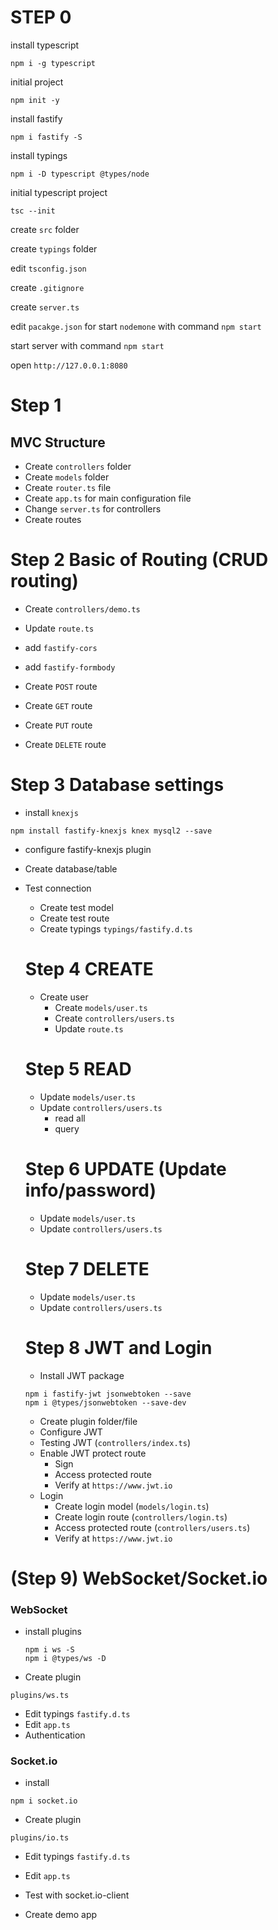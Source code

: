# STEP 0

install typescript
```
npm i -g typescript
```

initial project

```
npm init -y
```

install fastify

```
npm i fastify -S
```

install typings
```
npm i -D typescript @types/node
```

initial typescript project
```
tsc --init 
```

create `src` folder

create `typings` folder

edit `tsconfig.json`

create `.gitignore`

create `server.ts`

edit `pacakge.json` for start `nodemone` with command `npm start`

start server with command `npm start`

open `http://127.0.0.1:8080`

# Step 1

## MVC Structure

- Create `controllers` folder
- Create `models` folder
- Create `router.ts` file
- Create `app.ts` for main configuration file
- Change `server.ts` for controllers
- Create routes 

# Step 2 Basic of Routing (CRUD routing)

- Create `controllers/demo.ts`
- Update `route.ts`
- add `fastify-cors`
- add `fastify-formbody`

- Create `POST` route
- Create `GET` route
- Create `PUT` route
- Create `DELETE` route

# Step 3 Database settings
- install `knexjs`
```
npm install fastify-knexjs knex mysql2 --save
```
- configure fastify-knexjs plugin
- Create database/table
- Test connection
  - Create test model
  - Create test route
  - Create typings `typings/fastify.d.ts`

  # Step 4 CREATE
  - Create user
    - Create `models/user.ts`
    - Create `controllers/users.ts`
    - Update `route.ts`
  
  # Step 5 READ
  - Update `models/user.ts`
  - Update `controllers/users.ts`
    - read all
    - query

  # Step 6 UPDATE (Update info/password)
  - Update `models/user.ts`
  - Update `controllers/users.ts`

  # Step 7 DELETE
    - Update `models/user.ts`
    - Update `controllers/users.ts`

  # Step 8 JWT and Login
    - Install JWT package
    
    ```
    npm i fastify-jwt jsonwebtoken --save 
    npm i @types/jsonwebtoken --save-dev
    ```
    
    - Create plugin folder/file
    - Configure JWT
    - Testing JWT (`controllers/index.ts`)
    - Enable JWT protect route
      - Sign
      - Access protected route
      - Verify at `https://www.jwt.io`
    - Login
      - Create login model (`models/login.ts`)
      - Create login route (`controllers/login.ts`)
      - Access protected route (`controllers/users.ts`)
      - Verify at `https://www.jwt.io`

# (Step 9) WebSocket/Socket.io

### WebSocket
  - install plugins

    ```
    npm i ws -S
    npm i @types/ws -D
    ```
  - Create plugin

  ```
  plugins/ws.ts
  ```
  - Edit typings `fastify.d.ts`
  - Edit `app.ts`
  - Authentication

### Socket.io
- install
```
npm i socket.io
```
- Create plugin
```
plugins/io.ts
```
- Edit typings `fastify.d.ts`
- Edit `app.ts`
- Test with socket.io-client

- Create demo app
